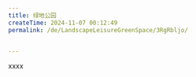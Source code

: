 ```yaml
---
title: 绿地公园
createTime: 2024-11-07 00:12:49
permalink: /de/LandscapeLeisureGreenSpace/3RgRbljo/


---
```


xxxx